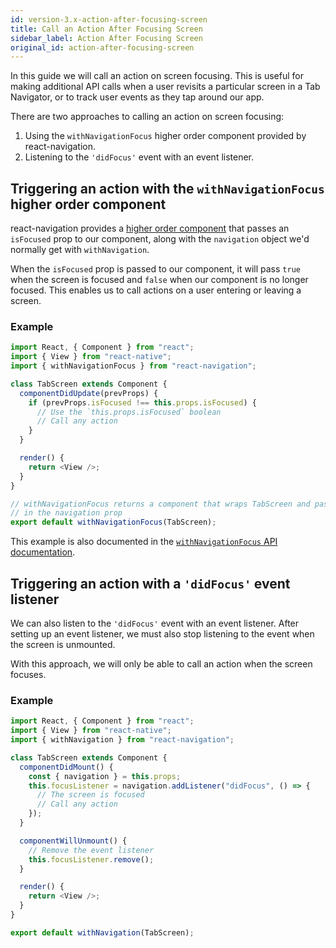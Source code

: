 ```yaml
---
id: version-3.x-action-after-focusing-screen
title: Call an Action After Focusing Screen
sidebar_label: Action After Focusing Screen
original_id: action-after-focusing-screen
---
```


In this guide we will call an action on screen focusing. This is useful for making additional API calls when a user revisits a particular screen in a Tab Navigator, or to track user events as they tap around our app.

There are two approaches to calling an action on screen focusing:

1. Using the `withNavigationFocus` higher order component provided by react-navigation.
2. Listening to the `'didFocus'` event with an event listener.

## Triggering an action with the `withNavigationFocus` higher order component

react-navigation provides a [higher order component](https://reactjs.org/docs/higher-order-components.html) that passes an `isFocused` prop to our component, along with the `navigation` object we'd normally get with `withNavigation`.

When the `isFocused` prop is passed to our component, it will pass `true` when the screen is focused and `false` when our component is no longer focused. This enables us to call actions on a user entering or leaving a screen.

### Example

```js
import React, { Component } from "react";
import { View } from "react-native";
import { withNavigationFocus } from "react-navigation";

class TabScreen extends Component {
  componentDidUpdate(prevProps) {
    if (prevProps.isFocused !== this.props.isFocused) {
      // Use the `this.props.isFocused` boolean
      // Call any action
    }
  }

  render() {
    return <View />;
  }
}

// withNavigationFocus returns a component that wraps TabScreen and passes
// in the navigation prop
export default withNavigationFocus(TabScreen);
```

This example is also documented in the <a href="/docs/en/with-navigation-focus.html">`withNavigationFocus` API documentation</a>.

## Triggering an action with a `'didFocus'` event listener

We can also listen to the `'didFocus'` event with an event listener. After setting up an event listener, we must also stop listening to the event when the screen is unmounted.

With this approach, we will only be able to call an action when the screen focuses.

### Example

```js
import React, { Component } from "react";
import { View } from "react-native";
import { withNavigation } from "react-navigation";

class TabScreen extends Component {
  componentDidMount() {
    const { navigation } = this.props;
    this.focusListener = navigation.addListener("didFocus", () => {
      // The screen is focused
      // Call any action
    });
  }

  componentWillUnmount() {
    // Remove the event listener
    this.focusListener.remove();
  }

  render() {
    return <View />;
  }
}

export default withNavigation(TabScreen);
```
